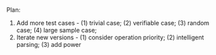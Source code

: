 Plan:
1. Add more test cases - (1) trivial case; (2) verifiable case; (3) random case; (4) large sample case;
2. Iterate new versions - (1) consider operation priority; (2) intelligent parsing; (3) add power
